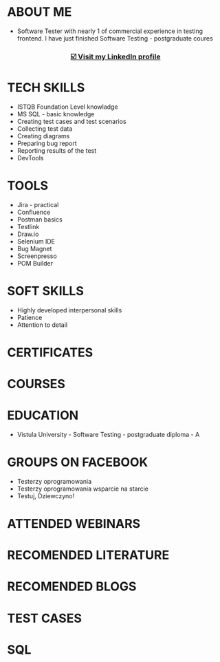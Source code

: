 # ABOUT ME
* Software Tester with nearly 1 of commercial experience in  testing frontend. I have just finished Software Testing - postgraduate coures 
 ### <p align="center"><a href="https://www.inkedin.com/in/barbara-golos//" target="_blank">☑️ Visit my <b>LinkedIn</b> profile</a></p>

# TECH SKILLS

* ISTQB Foundation Level knowladge
* MS SQL - basic knowledge
* Creating test cases and test scenarios
* Collecting test data
* Creating diagrams
* Preparing bug report
* Reporting results of the test
* DevTools

# TOOLS

* Jira - practical 
* Confluence
* Postman basics
* Testlink
* Draw.io
* Selenium IDE
* Bug Magnet
* Screenpresso
* POM Builder

# SOFT SKILLS

* Highly developed interpersonal skills
* Patience
* Attention to detail

# CERTIFICATES


# COURSES

# EDUCATION

* Vistula University - Software Testing - postgraduate diploma - A 

# GROUPS ON FACEBOOK

* Testerzy oprogramowania
* Testerzy oprogramowania wsparcie na starcie
* Testuj, Dziewczyno!
  

# ATTENDED WEBINARS


# RECOMENDED LITERATURE

# RECOMENDED BLOGS

# TEST CASES

# SQL


